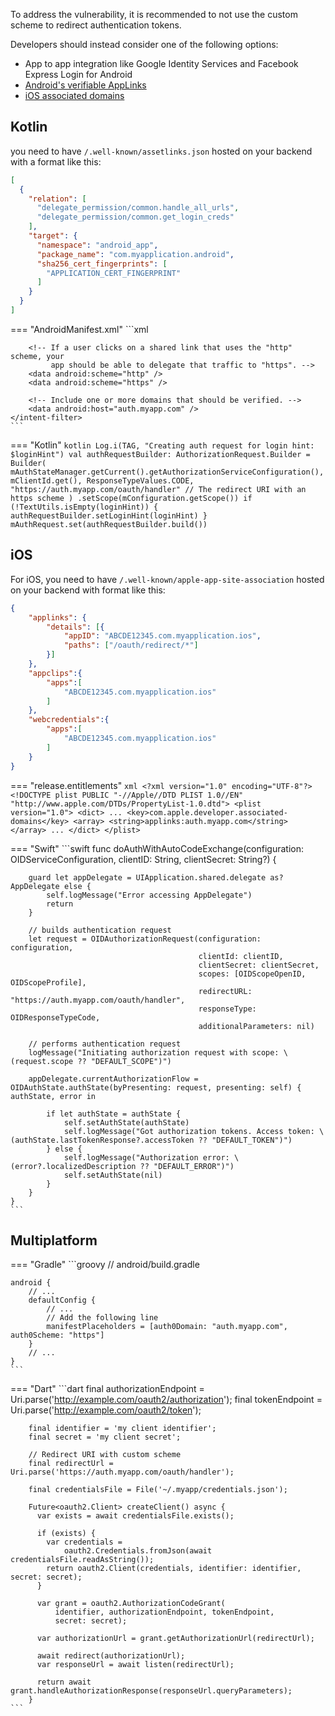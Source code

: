 To address the vulnerability, it is recommended to not use the custom scheme to redirect authentication tokens.

Developers should instead consider one of the following options:

- App to app integration like Google Identity Services and Facebook Express Login for Android
- [Android's verifiable AppLinks](https://developer.android.com/training/app-links/verify-android-applinks)  
- [iOS associated domains](https://developer.apple.com/documentation/xcode/supporting-associated-domains)

## Kotlin

you need to have `/.well-known/assetlinks.json` hosted on your backend with a format like this:

```json
[
  {
    "relation": [
      "delegate_permission/common.handle_all_urls",
      "delegate_permission/common.get_login_creds"
    ],
    "target": {
      "namespace": "android_app",
      "package_name": "com.myapplication.android",
      "sha256_cert_fingerprints": [
        "APPLICATION_CERT_FINGERPRINT"
      ]
    }
  }
]
```

=== "AndroidManifest.xml"
	```xml
		<intent-filter android:autoVerify="true">
		<action android:name="android.intent.action.VIEW" />
		<category android:name="android.intent.category.DEFAULT" />
		<category android:name="android.intent.category.BROWSABLE" />
	
		<!-- If a user clicks on a shared link that uses the "http" scheme, your
			 app should be able to delegate that traffic to "https". -->
		<data android:scheme="http" />
		<data android:scheme="https" />
	
		<!-- Include one or more domains that should be verified. -->
		<data android:host="auth.myapp.com" />
	</intent-filter>
	```

=== "Kotlin"
	```kotlin
	Log.i(TAG, "Creating auth request for login hint: $loginHint")
	val authRequestBuilder: AuthorizationRequest.Builder = Builder(
		mAuthStateManager.getCurrent().getAuthorizationServiceConfiguration(),
		mClientId.get(),
		ResponseTypeValues.CODE,
		"https://auth.myapp.com/oauth/handler" // The redirect URI with an https scheme
	)
		.setScope(mConfiguration.getScope())
	if (!TextUtils.isEmpty(loginHint)) {
		authRequestBuilder.setLoginHint(loginHint)
	}
	mAuthRequest.set(authRequestBuilder.build())
	```

## iOS

For iOS, you need to have `/.well-known/apple-app-site-association` hosted on your backend with format like this:

```json
{
    "applinks": {
        "details": [{
            "appID": "ABCDE12345.com.myapplication.ios",
            "paths": ["/oauth/redirect/*"]
        }]
    },
    "appclips":{
        "apps":[
            "ABCDE12345.com.myapplication.ios"
        ]
    },
    "webcredentials":{
        "apps":[
            "ABCDE12345.com.myapplication.ios"
        ]
    }
}
```

=== "release.entitlements"
	```xml
	<?xml version="1.0" encoding="UTF-8"?>
	<!DOCTYPE plist PUBLIC "-//Apple//DTD PLIST 1.0//EN" "http://www.apple.com/DTDs/PropertyList-1.0.dtd">
	<plist version="1.0">
	<dict>
		...
		<key>com.apple.developer.associated-domains</key>
		<array>
			<string>applinks:auth.myapp.com</string>
		</array>
		...
	</dict>
	</plist>
	```

=== "Swift"
	```swift
	func doAuthWithAutoCodeExchange(configuration: OIDServiceConfiguration, clientID: String, clientSecret: String?) {

        guard let appDelegate = UIApplication.shared.delegate as? AppDelegate else {
            self.logMessage("Error accessing AppDelegate")
            return
        }

        // builds authentication request
        let request = OIDAuthorizationRequest(configuration: configuration,
                                              clientId: clientID,
                                              clientSecret: clientSecret,
                                              scopes: [OIDScopeOpenID, OIDScopeProfile],
                                              redirectURL: "https://auth.myapp.com/oauth/handler",
                                              responseType: OIDResponseTypeCode,
                                              additionalParameters: nil)

        // performs authentication request
        logMessage("Initiating authorization request with scope: \(request.scope ?? "DEFAULT_SCOPE")")

        appDelegate.currentAuthorizationFlow = OIDAuthState.authState(byPresenting: request, presenting: self) { authState, error in

            if let authState = authState {
                self.setAuthState(authState)
                self.logMessage("Got authorization tokens. Access token: \(authState.lastTokenResponse?.accessToken ?? "DEFAULT_TOKEN")")
            } else {
                self.logMessage("Authorization error: \(error?.localizedDescription ?? "DEFAULT_ERROR")")
                self.setAuthState(nil)
            }
        }
    }
	```

## Multiplatform

=== "Gradle"
	```groovy
	// android/build.gradle

	android {
		// ...
		defaultConfig {
			// ...
			// Add the following line
			manifestPlaceholders = [auth0Domain: "auth.myapp.com", auth0Scheme: "https"]
		}
		// ...
	}
	```

=== "Dart"
	```dart
		final authorizationEndpoint =
			Uri.parse('http://example.com/oauth2/authorization');
		final tokenEndpoint = Uri.parse('http://example.com/oauth2/token');
		
		final identifier = 'my client identifier';
		final secret = 'my client secret';

		// Redirect URI with custom scheme
		final redirectUrl = Uri.parse('https://auth.myapp.com/oauth/handler');

		final credentialsFile = File('~/.myapp/credentials.json');

		Future<oauth2.Client> createClient() async {
		  var exists = await credentialsFile.exists();

		  if (exists) {
			var credentials =
				oauth2.Credentials.fromJson(await credentialsFile.readAsString());
			return oauth2.Client(credentials, identifier: identifier, secret: secret);
		  }
		
		  var grant = oauth2.AuthorizationCodeGrant(
			  identifier, authorizationEndpoint, tokenEndpoint,
			  secret: secret);
		
		  var authorizationUrl = grant.getAuthorizationUrl(redirectUrl);

		  await redirect(authorizationUrl);
		  var responseUrl = await listen(redirectUrl);
		
		  return await grant.handleAuthorizationResponse(responseUrl.queryParameters);
		}
	```